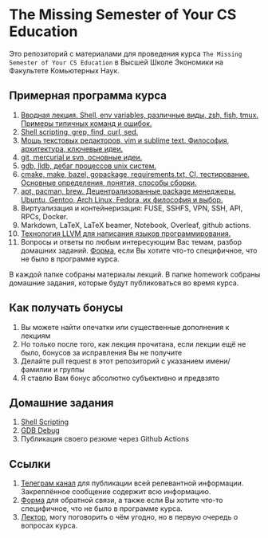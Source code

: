 # The Missing Semester of Your CS Education

Это репозиторий с материалами для проведения курса
`The Missing Semester of Your CS Education` в Высшей Школе Экономики на
Факультете Комьютерных Наук.

## Примерная программа курса

1. [Вводная лекция. Shell, env variables, различные виды, zsh, fish, tmux. Примеры типичных команд и ошибок.](./intro)
1. [Shell scripting, grep, find, curl, sed.](./shell_scripting)
1. [Мощь текстовых редакторов, vim и sublime text. Философия, архитектура, ключевые идеи.](./text_editors)
1. [git, mercurial и svn, основные идеи.](./version_control)
1. [gdb, lldb, дебаг процессов unix систем.](./gdb)
1. [cmake, make, bazel, gopackage, requirements.txt, CI, тестирование. Основные определения, понятия, способы сборки.](./build_systems)
1. [apt, pacman, brew. Децентрализованные package менеджеры. Ubuntu, Gentoo, Arch Linux, Fedora, их философия и выбор.](./package_managers)
1. Виртуализация и контейнеризация: FUSE, SSHFS, VPN, SSH, API, RPCs, Docker.
1. Markdown, LaTeX, LaTeX beamer, Notebook, Overleaf, github actions.
1. [Технология LLVM для написания языков программирования.](./llvm)
1. Вопросы и ответы по любым интересующим Вас темам, разбор домашних заданий.
[Форма](https://forms.gle/EZCdUxjXuvozwA726), если Вы хотите что-то специфичное, что не было в программе курса.

В каждой папке собраны материалы лекций. В папке homework собраны домашние задания, которые будут публиковаться во время курса.

## Как получать бонусы

1. Вы можете найти опечатки или существенные дополнения к лекциям
1. Но только после того, как лекция прочитана, если лекции ещё не было, бонусов
за исправления Вы не получите
1. Делайте pull request в этот репозиторий с указанием имени/фамилии и группы
1. Я ставлю Вам бонус абсолютно субъективно и предвзято

## Домашние задания

1. [Shell Scripting](./homework/shell_scripting)
1. [GDB Debug](./homework/gdb_debug)
1. Публикация своего резюме через Github Actions

## Ссылки

1. [Телеграм канал](https://t.me/hse_msemester_2020) для публикации всей
релевантной информации. Закреплённое сообщение содержит всю информацию.
1. [Форма](https://forms.gle/EZCdUxjXuvozwA726) для обратной связи, а также если
Вы хотите что-то специфичное, что не было в программе курса.
1. [Лектор](https://t.me/Danlark), могу поговорить о чём угодно, но в первую
очередь о вопросах курса.
